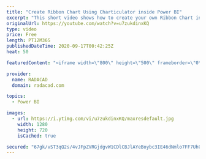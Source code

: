 ```yaml
---
title: "Create Ribbon Chart Using Charticulator inside Power BI"
excerpt: "This short video shows how to create your own Ribbon Chart inside Charticulator and then import it into Power BI desktop to access the data source website see the below link: https://gs.statcounter.com/os-market-share/mobile/worldwide  also, the transformed dataset has been uploaded here: https://radacad-my.sharepoint.com/:x:/p/leila/EWvPqySqTIhNs-fR1bp7JJYB-pQLMtphhuZ_aE5jLcHQ1w?e=135oPD"
originalUrl: https://youtube.com/watch?v=u7zukdinxKQ
type: video
price: Free
length: PT12M36S
publishedDateTime: 2020-09-17T00:42:25Z
heat: 50

featuredContent: "<iframe width=\"800\" height=\"500\" frameborder=\"0\" src=\"https://www.youtube.com/embed/u7zukdinxKQ\" allow=\"accelerometer; autoplay; encrypted-media; gyroscope; picture-in-picture\" allowfullscreen></iframe>"

provider:
  name: RADACAD
  domain: radacad.com

topics:
  - Power BI

images:
  - url: https://i.ytimg.com/vi/u7zukdinxKQ/maxresdefault.jpg
    width: 1280
    height: 720
    isCached: true

secured: "67gk/vST3qQ2s/4vJFpZVRGjdgvW1CDlCBJlAYeBoybc3IE46dNmlo7FF7Uh0Njtg22qcLFiT/D2sX2i6H0tCs6Q+ONBKEa6aTLLf5wVRAzuf0vnAH1rTK1xC+ArN1eZ/sV/nhukjAfNoEYagBj7Nxjij4z1e8JNCfv/cpmwblndUI1mYOc0odTFMePCBWBZt4eKbsVSBsod2yJV68tJQi3mupGOdqiWIf9zQh2d/aBEI0sTGFjsOSOGE0T2EiKzU473myn5pR5wgChh6qOQkc75VAWo15fqrzpjyP65lnQ3hJGhg6ka2rBcgHr2Y3US6NGRaRZUVmHYKeS+0prNCKKIlL6m7vs/6/lVlO8fgsrLUYDpDImMb5db79Zg9zPwb0Dku3906vY0wAIG5+buOZ1zDcYpqwYtvrMwQ5bIilE=;KXRSdKcuE71PO2r1nZuuQQ=="
---
```


